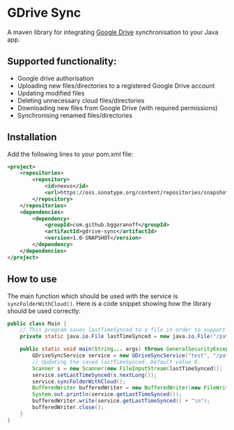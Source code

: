 # GDrive Sync
A maven library for integrating [Google Drive]() synchronisation to your Java app.

## Supported functionality:
- Google drive authorisation
- Uploading new files/directories to a registered Google Drive account
- Updating modified files
- Deleting unnecessary cloud files/directories
- Downloading new files from Google Drive (with required permissions)
- Synchronising renamed files/directories

## Installation
Add the following lines to your pom.xml file:
<br />
```xml
<project>
    <repositories>
        <repository>
            <id>nexus</id>
            <url>https://oss.sonatype.org/content/repositories/snapshots/</url>
        </repository>
    </repositories>
    <dependencies>
        <dependency>
            <groupId>com.github.bggoranoff</groupId>
            <artifactId>gdrive-sync</artifactId>
            <version>1.0-SNAPSHOT</version>
        </dependency>
    </dependencies>
</project>
```
## How to use
The main function which should be used with the service is `syncFolderWithCloud()`. Here is a code snippet showing how the library should be used correctly:
```java
public class Main {
    // This program saves lastTimeSynced to a file in order to support continuous synchronisation
    private static java.io.File lastTimeSynced = new java.io.File("/path/to/lastTimeSynced.txt");

    public static void main(String... args) throws GeneralSecurityException, IOException, ParseException {
        GDriveSyncService service = new GDriveSyncService("test", "/path/to/credentials.json", "/path/to/tokens", "/path/to/root");
        // Updating the saved lastTimeSynced. Default value 0.
        Scanner s = new Scanner(new FileInputStream(lastTimeSynced));
        service.setLastTimeSynced(s.nextLong());
        service.syncFolderWithCloud();
        BufferedWriter bufferedWriter = new BufferedWriter(new FileWriter(lastTimeSynced));
        System.out.println(service.getLastTimeSynced());
        bufferedWriter.write(service.getLastTimeSynced() + "\n");
        bufferedWriter.close();
    }
}
```